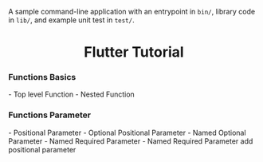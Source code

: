 A sample command-line application with an entrypoint in `bin/`, library code
in `lib/`, and example unit test in `test/`.

<h1 align="center">Flutter Tutorial</h1>


<h3>Functions Basics</h3>
- Top level Function
- Nested Function

<h3>Functions Parameter</h3>
- Positional Parameter
- Optional Positional Parameter
- Named Optional Parameter
- Named Required Parameter
- Named Required Parameter add positional parameter
